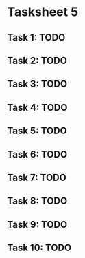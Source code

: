 # Tasksheet 5

## Task 1: TODO

## Task 2: TODO

## Task 3: TODO

## Task 4: TODO

## Task 5: TODO

## Task 6: TODO

## Task 7: TODO

## Task 8: TODO

## Task 9: TODO

## Task 10: TODO
